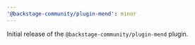 ```yaml
---
'@backstage-community/plugin-mend': minor
---
```


Initial release of the `@backstage-community/plugin-mend` plugin.
